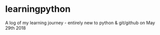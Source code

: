 # learningpython

A log of my learning journey - entirely new to python & git/github on May 29th 2018
